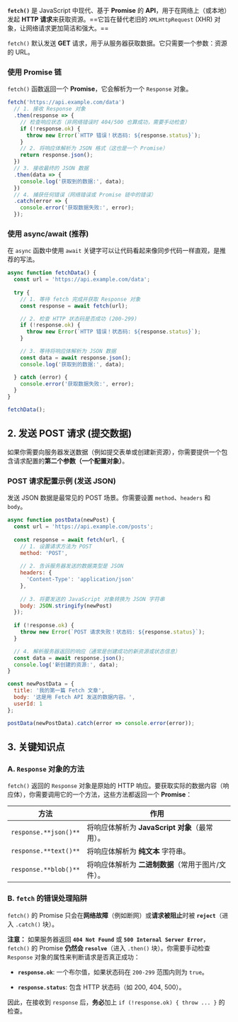 **`fetch()`** 是 JavaScript 中现代、基于 **Promise** 的 **API**，用于在网络上（或本地）发起 **HTTP 请求**来获取资源。==它旨在替代老旧的 `XMLHttpRequest` (XHR) 对象，让网络请求更加简洁和强大。==

`fetch()` 默认发送 **GET** 请求，用于从服务器获取数据。它只需要一个参数：资源的 URL。

### **使用 Promise 链**

`fetch()` 函数返回一个 **Promise**，它会解析为一个 `Response` 对象。

```js
fetch('https://api.example.com/data')
  // 1. 接收 Response 对象
  .then(response => {
    // 检查响应状态（非网络错误时 404/500 也算成功，需要手动检查）
    if (!response.ok) {
      throw new Error(`HTTP 错误！状态码: ${response.status}`);
    }
    // 2. 将响应体解析为 JSON 格式（这也是一个 Promise）
    return response.json(); 
  })
  // 3. 接收最终的 JSON 数据
  .then(data => {
    console.log('获取到的数据:', data);
  })
  // 4. 捕获任何错误（网络错误或 Promise 链中的错误）
  .catch(error => {
    console.error('获取数据失败:', error);
  });
```

### **使用 async/await (推荐)**

在 `async` 函数中使用 `await` 关键字可以让代码看起来像同步代码一样直观，是推荐的写法。

```js
async function fetchData() {
  const url = 'https://api.example.com/data';
  
  try {
    // 1. 等待 fetch 完成并获取 Response 对象
    const response = await fetch(url);

    // 2. 检查 HTTP 状态码是否成功 (200-299)
    if (!response.ok) {
      throw new Error(`HTTP 错误！状态码: ${response.status}`);
    }

    // 3. 等待将响应体解析为 JSON 数据
    const data = await response.json();
    console.log('获取到的数据:', data);

  } catch (error) {
    console.error('获取数据失败:', error);
  }
}

fetchData();
```

## 2. 发送 POST 请求 (提交数据)

如果你需要向服务器发送数据（例如提交表单或创建新资源），你需要提供一个包含请求配置的**第二个参数（一个配置对象）**。

### **POST 请求配置示例 (发送 JSON)**

发送 JSON 数据是最常见的 POST 场景。你需要设置 `method`、`headers` 和 `body`。

```js
async function postData(newPost) {
  const url = 'https://api.example.com/posts';
  
  const response = await fetch(url, {
    // 1. 设置请求方法为 POST
    method: 'POST', 
    
    // 2. 告诉服务器发送的数据类型是 JSON
    headers: {
      'Content-Type': 'application/json' 
    },
    
    // 3. 将要发送的 JavaScript 对象转换为 JSON 字符串
    body: JSON.stringify(newPost) 
  });
  
  if (!response.ok) {
    throw new Error(`POST 请求失败！状态码: ${response.status}`);
  }

  // 4. 解析服务器返回的响应（通常是创建成功的新资源或状态信息）
  const data = await response.json();
  console.log('新创建的资源:', data);
}

const newPostData = {
  title: '我的第一篇 Fetch 文章',
  body: '这是用 Fetch API 发送的数据内容。',
  userId: 1
};

postData(newPostData).catch(error => console.error(error));
```

## 3. 关键知识点

### A. `Response` 对象的方法

`fetch()` 返回的 `Response` 对象是原始的 HTTP 响应。要获取实际的数据内容（响应体），你需要调用它的一个方法，这些方法都返回一个 **Promise**：

|方法|作用|
|---|---|
|`response.**json()**`|将响应体解析为 **JavaScript 对象**（最常用）。|
|`response.**text()**`|将响应体解析为 **纯文本** 字符串。|
|`response.**blob()**`|将响应体解析为 **二进制数据**（常用于图片/文件）。|
### B. `fetch` 的错误处理陷阱

`fetch()` 的 Promise 只会在**网络故障**（例如断网）或**请求被阻止**时被 **`reject`**（进入 `.catch()` 块）。

**注意：** 如果服务器返回 **`404 Not Found`** 或 **`500 Internal Server Error`**，`fetch()` 的 Promise **仍然会 `resolve`**（进入 `.then()` 块）。你需要手动检查 `Response` 对象的属性来判断请求是否真正成功：

- **`response.ok`**: 一个布尔值，如果状态码在 `200-299` 范围内则为 `true`。
    
- **`response.status`**: 包含 HTTP 状态码（如 200, 404, 500）。
    

因此，在接收到 `response` 后，**务必**加上 `if (!response.ok) { throw ... }` 的检查。